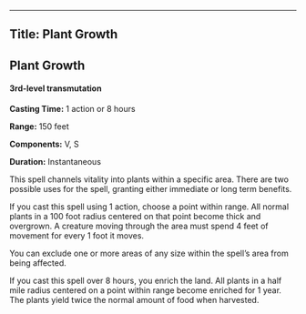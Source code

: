 -------------------------
Title: Plant Growth
-------------------------

## Plant Growth

#### 3rd-level transmutation


**Casting Time:** 1 action or 8 hours

**Range:** 150 feet

**Components:** V, S

**Duration:** Instantaneous


This spell channels vitality into plants within a specific area. There
are two possible uses for the spell, granting either immediate or
long term benefits.

If you cast this spell using 1 action, choose a point within range. All
normal plants in a 100 foot radius centered on that point become
thick and overgrown. A creature moving through the area must spend 4
feet of movement for every 1 foot it moves.

You can exclude one or more areas of any size within the spell’s area
from being affected.

If you cast this spell over 8 hours, you enrich the land. All plants in
a half mile radius centered on a point within range become enriched
for 1 year. The plants yield twice the normal amount of food when
harvested.

